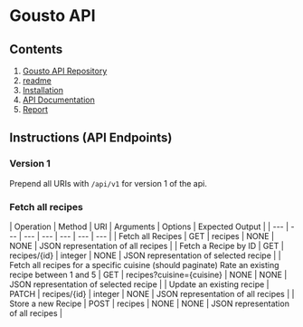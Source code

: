 # Gousto API

## Contents

1. [Gousto API Repository](https://github.com/mstnorris/GoustoAPI-Dev)
2. [readme](readme.md)
3. [Installation](installation.md)
4. [API Documentation](instructions.md)
5. [Report](report.md) 

## Instructions (API Endpoints)

### Version 1

Prepend all URIs with `/api/v1` for version 1 of the api.

### Fetch all recipes

| Operation | Method | URI | Arguments | Options | Expected Output |
| --- | --- | --- | --- | --- | --- | --- |
| Fetch all Recipes | GET | recipes | NONE | NONE | JSON representation of all recipes |
| Fetch a Recipe by ID | GET | recipes/{id} | integer | NONE | JSON representation of selected recipe |
| Fetch all recipes for a specific cuisine (should paginate) Rate an existing recipe between 1 and 5 | GET | recipes?cuisine={cuisine} | NONE | NONE | JSON representation of selected recipe |
| Update an existing recipe | PATCH | recipes/{id} | integer | NONE | JSON representation of all recipes |
| Store a new Recipe | POST | recipes | NONE | NONE | JSON representation of all recipes |